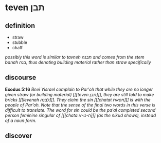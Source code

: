 # teven תבן

## definition

- straw
- stubble
- chaff

*possibly this word is similar to tavneh תבנה and comes from the stem banah בנה, thus denoting building material rather than straw specifically*

## discourse

**Exodus 5:16**
*Bnei Yisrael complain to Par'oh that while they are no longer given straw (or building material) \[[[teven תבן]]\], they are still told to make bricks \[[[levenah לבנה]]\]. They claim the sin \[[[chatat חטאת]]\] is with the people of Par'oh.*
*Note that the sense of the final two words in this verse is difficult to translate. The word for sin could be the pa'al completed second person feminine singular of \[[[chata ח-ט-א]]\] (as the nikud shows), instead of a noun form.*

## discover